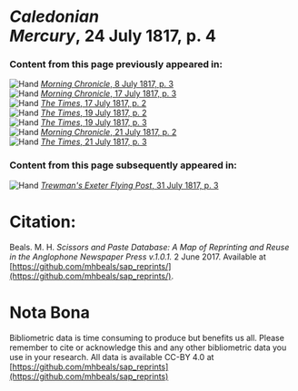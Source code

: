 # *Caledonian Mercury*, 24 July 1817, p. 4  
  
### Content from this page previously appeared in:  
![Hand](http://scissorsandpaste.net/wp-content/uploads/2017/06/smallhandpointer.png) [*Morning Chronicle*, 8 July 1817, p. 3](https://mhbeals.github.io/sap_html/Morning-Chronicle/Morning-Chronicle-8-July-1817-p-3)  
![Hand](http://scissorsandpaste.net/wp-content/uploads/2017/06/smallhandpointer.png) [*Morning Chronicle*, 17 July 1817, p. 3](https://mhbeals.github.io/sap_html/Morning-Chronicle/Morning-Chronicle-17-July-1817-p-3)  
![Hand](http://scissorsandpaste.net/wp-content/uploads/2017/06/smallhandpointer.png) [*The Times*, 17 July 1817, p. 2](https://mhbeals.github.io/sap_html/The-Times/The-Times-17-July-1817-p-2)  
![Hand](http://scissorsandpaste.net/wp-content/uploads/2017/06/smallhandpointer.png) [*The Times*, 19 July 1817, p. 2](https://mhbeals.github.io/sap_html/The-Times/The-Times-19-July-1817-p-2)  
![Hand](http://scissorsandpaste.net/wp-content/uploads/2017/06/smallhandpointer.png) [*The Times*, 19 July 1817, p. 3](https://mhbeals.github.io/sap_html/The-Times/The-Times-19-July-1817-p-3)  
![Hand](http://scissorsandpaste.net/wp-content/uploads/2017/06/smallhandpointer.png) [*Morning Chronicle*, 21 July 1817, p. 2](https://mhbeals.github.io/sap_html/Morning-Chronicle/Morning-Chronicle-21-July-1817-p-2)  
![Hand](http://scissorsandpaste.net/wp-content/uploads/2017/06/smallhandpointer.png) [*The Times*, 21 July 1817, p. 3](https://mhbeals.github.io/sap_html/The-Times/The-Times-21-July-1817-p-3)  
  
### Content from this page subsequently appeared in:  
![Hand](http://scissorsandpaste.net/wp-content/uploads/2017/06/smallhandpointer.png) [*Trewman's Exeter Flying Post*, 31 July 1817, p. 3](https://mhbeals.github.io/sap_html/Trewman's-Exeter-Flying-Post/Trewman's-Exeter-Flying-Post-31-July-1817-p-3)  


# Citation: 

Beals. M. H. *Scissors and Paste Database: A Map of Reprinting and Reuse in the Anglophone Newspaper Press v.1.0.1.* 2 June 2017. Available at [https://github.com/mhbeals/sap_reprints/](https://github.com/mhbeals/sap_reprints/). 

# Nota Bona

Bibliometric data is time consuming to produce but benefits us all. Please remember to cite or acknowledge this and any other bibliometric data you use in your research. All data is available CC-BY 4.0 at [https://github.com/mhbeals/sap_reprints](https://github.com/mhbeals/sap_reprints)